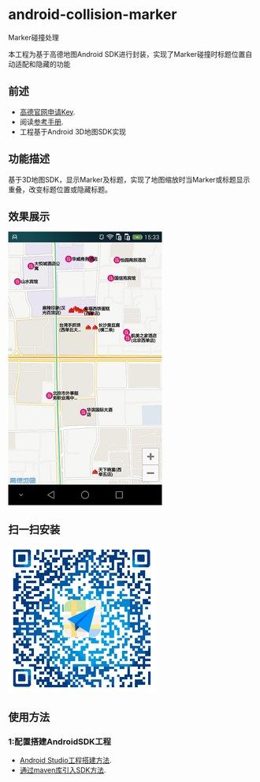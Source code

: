 # android-collision-marker
Marker碰撞处理

本工程为基于高德地图Android SDK进行封装，实现了Marker碰撞时标题位置自动适配和隐藏的功能
## 前述 ##
- [高德官网申请Key](http://lbs.amap.com/dev/#/).
- 阅读[参考手册](http://a.amap.com/lbs/static/unzip/Android_Map_Doc/index.html).
- 工程基于Android 3D地图SDK实现

## 功能描述 ##
基于3D地图SDK，显示Marker及标题，实现了地图缩放时当Marker或标题显示重叠，改变标题位置或隐藏标题。

## 效果展示 ##
![Screenshot]( https://github.com/amap-demo/android-collision-marker/raw/master/apk/Screenshot.png )

## 扫一扫安装 ##
![Screenshot]( https://raw.githubusercontent.com/amap-demo/android-collision-marker/master/apk/download.png)  

## 使用方法 ##
### 1:配置搭建AndroidSDK工程 ###
- [Android Studio工程搭建方法](http://lbs.amap.com/api/android-sdk/guide/create-project/android-studio-create-project).
- [通过maven库引入SDK方法](http://lbs.amap.com/api/android-sdk/guide/create-project/android-studio-create-project#gradle_sdk).
